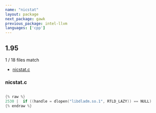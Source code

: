 ```yaml
---
name: "nicstat"
layout: package
next_package: gawk
previous_package: intel-llvm
languages: ['cpp']
---
```

## 1.95
1 / 18 files match

 - [nicstat.c](#nicstatc)

### nicstat.c

```cpp

{% raw %}
2530 | 	if ((handle = dlopen("libdladm.so.1", RTLD_LAZY)) == NULL)
{% endraw %}

```